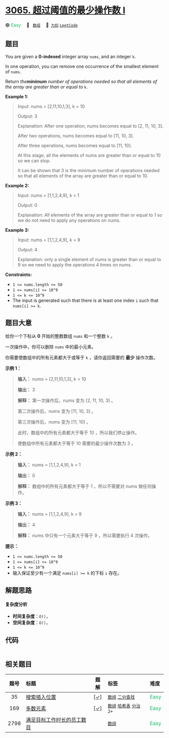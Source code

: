 # [3065. 超过阈值的最少操作数 I](https://2xiao.github.io/leetcode-js/problem/3065.html)

🟢 <font color=#15bd66>Easy</font>&emsp; 🔖&ensp; [`数组`](/tag/array.md)&emsp; 🔗&ensp;[`力扣`](https://leetcode.cn/problems/minimum-operations-to-exceed-threshold-value-i) [`LeetCode`](https://leetcode.com/problems/minimum-operations-to-exceed-threshold-value-i)

## 题目

You are given a **0-indexed** integer array `nums`, and an integer `k`.

In one operation, you can remove one occurrence of the smallest element of
`nums`.

Return _the**minimum** number of operations needed so that all elements of the
array are greater than or equal to_ `k`.



**Example 1:**

> Input: nums = [2,11,10,1,3], k = 10
> 
> Output: 3
> 
> Explanation: After one operation, nums becomes equal to [2, 11, 10, 3].
> 
> After two operations, nums becomes equal to [11, 10, 3].
> 
> After three operations, nums becomes equal to [11, 10].
> 
> At this stage, all the elements of nums are greater than or equal to 10 so we can stop.
> 
> It can be shown that 3 is the minimum number of operations needed so that all elements of the array are greater than or equal to 10.

**Example 2:**

> Input: nums = [1,1,2,4,9], k = 1
> 
> Output: 0
> 
> Explanation: All elements of the array are greater than or equal to 1 so we do not need to apply any operations on nums.

**Example 3:**

> Input: nums = [1,1,2,4,9], k = 9
> 
> Output: 4
> 
> Explanation: only a single element of nums is greater than or equal to 9 so we need to apply the operations 4 times on nums.

**Constraints:**

  * `1 <= nums.length <= 50`
  * `1 <= nums[i] <= 10^9`
  * `1 <= k <= 10^9`
  * The input is generated such that there is at least one index `i` such that `nums[i] >= k`.


## 题目大意

给你一个下标从 **0**  开始的整数数组 `nums` 和一个整数 `k` 。

一次操作中，你可以删除 `nums` 中的最小元素。

你需要使数组中的所有元素都大于或等于 `k` ，请你返回需要的 **最少**  操作次数。



**示例 1：**

> 
> 
> 
> 
> 
> **输入：** nums = [2,11,10,1,3], k = 10
> 
> **输出：** 3
> 
> **解释：** 第一次操作后，nums 变为 [2, 11, 10, 3] 。
> 
> 第二次操作后，nums 变为 [11, 10, 3] 。
> 
> 第三次操作后，nums 变为 [11, 10] 。
> 
> 此时，数组中的所有元素都大于等于 10 ，所以我们停止操作。
> 
> 使数组中所有元素都大于等于 10 需要的最少操作次数为 3 。
> 
> 

**示例 2：**

> 
> 
> 
> 
> 
> **输入：** nums = [1,1,2,4,9], k = 1
> 
> **输出：** 0
> 
> **解释：** 数组中的所有元素都大于等于 1 ，所以不需要对 nums 做任何操作。

**示例 3：**

> 
> 
> 
> 
> 
> **输入：** nums = [1,1,2,4,9], k = 9
> 
> **输出：** 4
> 
> **解释：** nums 中只有一个元素大于等于 9 ，所以需要执行 4 次操作。
> 
> 



**提示：**

  * `1 <= nums.length <= 50`
  * `1 <= nums[i] <= 10^9`
  * `1 <= k <= 10^9`
  * 输入保证至少有一个满足 `nums[i] >= k` 的下标 `i` 存在。


## 解题思路

#### 复杂度分析

- **时间复杂度**：`O()`，
- **空间复杂度**：`O()`，

## 代码

```javascript

```

## 相关题目

<!-- prettier-ignore -->
| 题号 | 标题 | 题解 | 标签 | 难度 |
| :------: | :------ | :------: | :------ | :------ |
| 35 | [搜索插入位置](https://leetcode.com/problems/search-insert-position) | [[✓]](/problem/0035.md) |  [`数组`](/tag/array.md) [`二分查找`](/tag/binary-search.md) | <font color=#15bd66>Easy</font> |
| 169 | [多数元素](https://leetcode.com/problems/majority-element) | [[✓]](/problem/0169.md) |  [`数组`](/tag/array.md) [`哈希表`](/tag/hash-table.md) [`分治`](/tag/divide-and-conquer.md) `2+` | <font color=#15bd66>Easy</font> |
| 2798 | [满足目标工作时长的员工数目](https://leetcode.com/problems/number-of-employees-who-met-the-target) |  |  [`数组`](/tag/array.md) | <font color=#15bd66>Easy</font> |